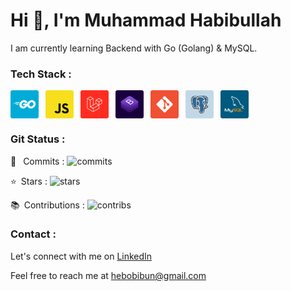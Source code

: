 <h1>Hi 👋, I'm Muhammad Habibullah</h1>

I am currently learning Backend with Go (Golang) & MySQL.

### Tech Stack :
<a target="_blank" href="https://golang.org/"><img style="vertical-align: middle;" alt="Go" src="https://raw.githubusercontent.com/hebobibun/hebobibun/main/assets/go.png" width="45"></a>&ensp;
<a target="_blank" href="https://www.javascript.com/"><img style="vertical-align: middle;" alt="Javascript" src="https://raw.githubusercontent.com/hebobibun/hebobibun/main/assets/js.png" width="45"></a>&ensp;
<a href="https://laravel.com/"><img style="vertical-align: middle;" alt="Laravel" src="https://raw.githubusercontent.com/hebobibun/hebobibun/main/assets/laravel.png" width="45"></a>&ensp;
<a href="https://getbootstrap.com/"><img style="vertical-align: middle;" alt="Bootstrap" src="https://raw.githubusercontent.com/hebobibun/hebobibun/main/assets/bs.png" width="45"></a>&ensp;
<a href="https://git-scm.com/"><img style="vertical-align: middle;" alt="Git" src="https://raw.githubusercontent.com/hebobibun/hebobibun/main/assets/git.png" width="45"></a>&ensp;
<a target="_blank" href="https://www.postgresql.org//"><img style="vertical-align: middle;" alt="PostgreSQL" src="https://raw.githubusercontent.com/hebobibun/hebobibun/main/assets/postgre.png" width="45"></a>&ensp;
<a target="_blank" href="https://www.mysql.com/"><img style="vertical-align: middle;" alt="MySQL" src="https://raw.githubusercontent.com/hebobibun/hebobibun/main/assets/mysql.png" width="45"></a>&ensp;

### Git Status :
:arrows_counterclockwise: &ensp;Commits : <img alt="commits" src="https://github-readme-stats-individuals.vercel.app/api/individual?username=hebobibun&show=commits&count_private=true&theme=dark">

:star:&ensp;Stars : <img alt="stars" src="https://github-readme-stats-individuals.vercel.app/api/individual?username=hebobibun&show=stars&count_private=true&theme=dark">

:books:&ensp;Contributions : <img alt="contribs" src="https://github-readme-stats-individuals.vercel.app/api/individual?username=hebobibun&show=contribs&count_private=true&theme=dark">

### Contact :

Let's connect with me on <a href="https://www.linkedin.com/in/mhammadhabibullah/" target="_blank">LinkedIn<a/>

Feel free to reach me at <a target="_blank" href="mailto:hebobibun@gmail.com" target="_blank">hebobibun@gmail.com<a/>
